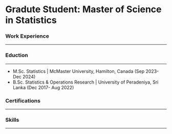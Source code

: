 # Gradute Student: Master of Science in Statistics

### Work Experience
---------

### Eduction
---------
- M.Sc. Statistics  |  McMaster University, Hamilton, Canada (Sep 2023- Dec 2024)
- B.Sc. Statistics & Operations Research  |  University of Peradeniya, Sri Lanka (Dec 2017- Aug 2022)
### Certifications
---------

### Skills
---------
